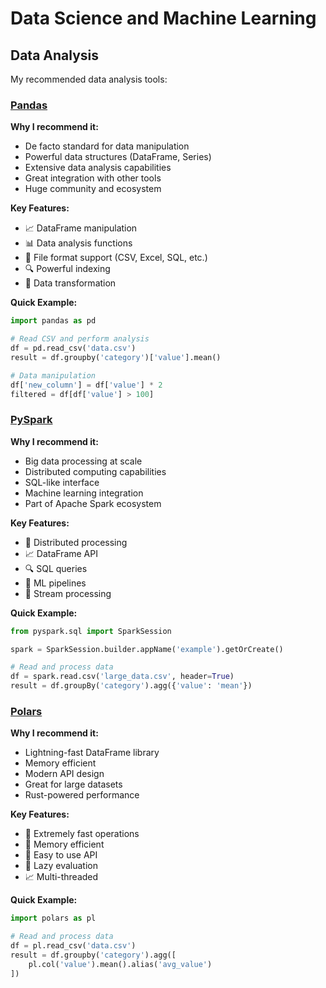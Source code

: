 # Data Science and Machine Learning

## Data Analysis

My recommended data analysis tools:

### [Pandas](https://pandas.pydata.org/)

**Why I recommend it:**

- De facto standard for data manipulation
- Powerful data structures (DataFrame, Series)
- Extensive data analysis capabilities
- Great integration with other tools
- Huge community and ecosystem

**Key Features:**

- 📈 DataFrame manipulation
- 📊 Data analysis functions
- 📂 File format support (CSV, Excel, SQL, etc.)
- 🔍 Powerful indexing
- 🔄 Data transformation

**Quick Example:**
```python
import pandas as pd

# Read CSV and perform analysis
df = pd.read_csv('data.csv')
result = df.groupby('category')['value'].mean()

# Data manipulation
df['new_column'] = df['value'] * 2
filtered = df[df['value'] > 100]
```

### [PySpark](https://spark.apache.org/docs/latest/api/python/)

**Why I recommend it:**

- Big data processing at scale
- Distributed computing capabilities
- SQL-like interface
- Machine learning integration
- Part of Apache Spark ecosystem

**Key Features:**

- 🚀 Distributed processing
- 📈 DataFrame API
- 🔍 SQL queries
- 🤖 ML pipelines
- 🔄 Stream processing

**Quick Example:**
```python
from pyspark.sql import SparkSession

spark = SparkSession.builder.appName('example').getOrCreate()

# Read and process data
df = spark.read.csv('large_data.csv', header=True)
result = df.groupBy('category').agg({'value': 'mean'})
```

### [Polars](https://pola.rs/)

**Why I recommend it:**

- Lightning-fast DataFrame library
- Memory efficient
- Modern API design
- Great for large datasets
- Rust-powered performance

**Key Features:**

- 🚀 Extremely fast operations
- 💾 Memory efficient
- 🔧 Easy to use API
- 🔄 Lazy evaluation
- 📈 Multi-threaded

**Quick Example:**
```python
import polars as pl

# Read and process data
df = pl.read_csv('data.csv')
result = df.groupby('category').agg([
    pl.col('value').mean().alias('avg_value')
])
```

<!-- ## Data Visualization

My recommended data visualization tools: -->

<!-- ## Machine Learning

My recommended machine learning libraries: -->

<!-- ## Deep Learning

My recommended deep learning frameworks: -->

<!-- ## Scientific Libraries

My recommended scientific computing libraries: -->

<!-- ## Computer Vision

My recommended computer vision libraries: -->

<!-- ## Natural Language Processing

My recommended NLP libraries: -->
